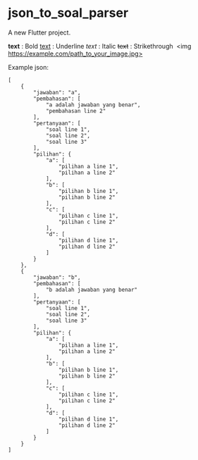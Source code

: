 # json_to_soal_parser

A new Flutter project.

<b>text</b>  :  Bold
<u>text</u>  :  Underline
<i>text</i>  :  Italic
<s>text</s>  :  Strikethrough
<img path_to_your_image.jpg>
<img https://example.com/path_to_your_image.jpg>



Example json:
```
[
    {
        "jawaban": "a",
        "pembahasan": [
            "a adalah jawaban yang benar",
            "pembahasan line 2"
        ],
        "pertanyaan": [
            "soal line 1", 
            "soal line 2", 
            "soal line 3"
        ],
        "pilihan": {
            "a": [
                "pilihan a line 1",
                "pilihan a line 2"
            ],
            "b": [
                "pilihan b line 1",
                "pilihan b line 2"
            ],
            "c": [
                "pilihan c line 1",
                "pilihan c line 2"
            ],
            "d": [
                "pilihan d line 1",
                "pilihan d line 2"
            ]
        }
    },
    {
        "jawaban": "b",
        "pembahasan": [
            "b adalah jawaban yang benar"
        ],
        "pertanyaan": [
            "soal line 1", 
            "soal line 2", 
            "soal line 3"
        ],
        "pilihan": {
            "a": [
                "pilihan a line 1",
                "pilihan a line 2"
            ],
            "b": [
                "pilihan b line 1",
                "pilihan b line 2"
            ],
            "c": [
                "pilihan c line 1",
                "pilihan c line 2"
            ],
            "d": [
                "pilihan d line 1",
                "pilihan d line 2"
            ]
        }
    }
]
```